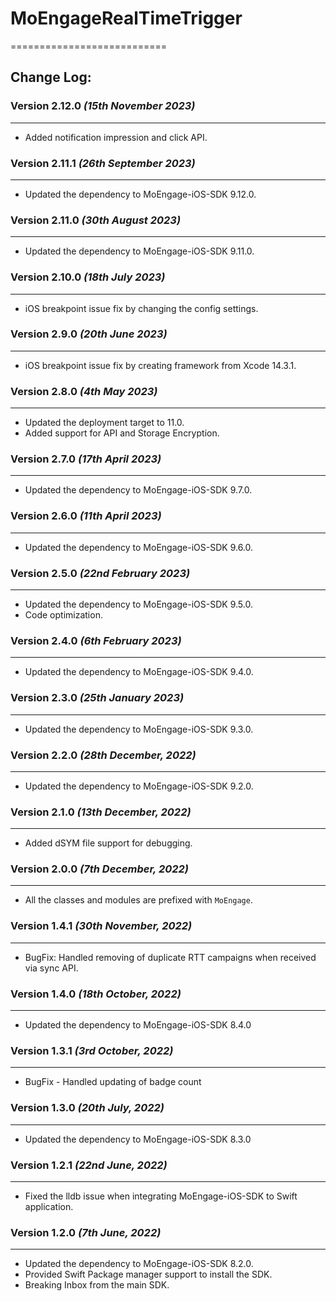 # MoEngageRealTimeTrigger
===========================

## Change Log:

### Version 2.12.0 *(15th November 2023)*
-------------------------------------------
* Added notification impression and click API.

### Version 2.11.1 *(26th September 2023)*
-------------------------------------------
* Updated the dependency to MoEngage-iOS-SDK 9.12.0.

### Version 2.11.0 *(30th August 2023)*
-------------------------------------------
* Updated the dependency to MoEngage-iOS-SDK 9.11.0.

### Version 2.10.0 *(18th July 2023)*
-------------------------------------------
* iOS breakpoint issue fix by changing the config settings.

### Version 2.9.0 *(20th June 2023)*
-------------------------------------------
* iOS breakpoint issue fix by creating framework from Xcode 14.3.1.

### Version 2.8.0 *(4th May 2023)*
-------------------------------------------
* Updated the deployment target to 11.0.
* Added support for API and Storage Encryption.

### Version 2.7.0 *(17th April 2023)*
-------------------------------------------
* Updated the dependency to MoEngage-iOS-SDK 9.7.0.

### Version 2.6.0 *(11th April 2023)*
-------------------------------------------
* Updated the dependency to MoEngage-iOS-SDK 9.6.0.

### Version 2.5.0 *(22nd February 2023)*
-------------------------------------------
* Updated the dependency to MoEngage-iOS-SDK 9.5.0.
* Code optimization.

### Version 2.4.0 *(6th February 2023)*
-------------------------------------------
* Updated the dependency to MoEngage-iOS-SDK 9.4.0.

### Version 2.3.0 *(25th January 2023)*
-------------------------------------------
* Updated the dependency to MoEngage-iOS-SDK 9.3.0.

### Version 2.2.0 *(28th December, 2022)*
-------------------------------------------
* Updated the dependency to MoEngage-iOS-SDK 9.2.0.

### Version 2.1.0 *(13th December, 2022)*
-------------------------------------------
* Added dSYM file support for debugging.

### Version 2.0.0 *(7th December, 2022)*
-------------------------------------------
* All the classes and modules are prefixed with `MoEngage`.

### Version 1.4.1  *(30th November, 2022)*
-------------------------------------------
* BugFix: Handled removing of duplicate RTT campaigns when received via sync API.

### Version 1.4.0  *(18th October, 2022)*
-------------------------------------------
* Updated the dependency to MoEngage-iOS-SDK 8.4.0

### Version 1.3.1 *(3rd October, 2022)*
-------------------------------------------
*  BugFix - Handled updating of badge count

### Version 1.3.0 *(20th July, 2022)*
-------------------------------------------
* Updated the dependency to MoEngage-iOS-SDK 8.3.0

### Version 1.2.1  *(22nd June, 2022)*
-------------------------------------------
* Fixed the lldb issue when integrating MoEngage-iOS-SDK to Swift application.

### Version 1.2.0  *(7th June, 2022)*
-------------------------------------------
* Updated the dependency to MoEngage-iOS-SDK 8.2.0.
* Provided  Swift Package manager support to install the SDK.
* Breaking Inbox from the main SDK.

